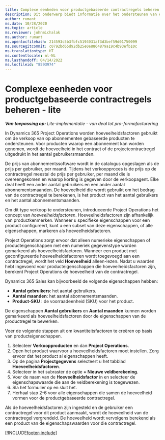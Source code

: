 ```yaml
---
title: Complexe eenheden voor productgebaseerde contractregels beheren - lite
description: Dit onderwerp biedt informatie over het ondersteunen van de verkoop van op abonnementen gebaseerde producten.
author: rumant
ms.date: 10/28/2020
ms.topic: article
ms.reviewer: johnmichalak
ms.author: rumant
ms.openlocfilehash: 214593c5b3fbfc5194031af3d3bef59d01750099
ms.sourcegitcommit: c0792bd65d92db25e0e8864879a19c4b93efb10c
ms.translationtype: HT
ms.contentlocale: nl-NL
ms.lasthandoff: 04/14/2022
ms.locfileid: "8593974"
---
```

# <a name="manage-complex-units-for-product-based-contract-lines---lite"></a>Complexe eenheden voor productgebaseerde contractregels beheren - lite

_**Van toepassing op:** Lite-implementatie - van deal tot pro-formafacturering_

In Dynamics 365 Project Operations worden hoeveelheidsfactoren gebruikt om de verkoop van op abonnementen gebaseerde producten te ondersteunen. Voor producten waarop een abonnement kan worden genomen, wordt de hoeveelheid in het contract of de projectcontractregel uitgedrukt in het aantal gebruikersmaanden.

De prijs van abonnementssoftware wordt in de catalogus opgeslagen als de prijs per gebruiker, per maand. Tijdens het verkoopproces is de prijs op de contractregel meestal de prijs per gebruiker, per maand die is overeengekomen en waarop korting is gegeven door de verkoopagent. Elke deal heeft een ander aantal gebruikers en een ander aantal abonnementsmaanden. De hoeveelheid die wordt gebruikt om het bedrag van de contractregel te berekenen, is het product van het aantal gebruikers en het aantal abonnementsmaanden.

Om dit type verkoop te ondersteunen, introduceerde Project Operations het concept van *hoeveelheidsfactoren*. Hoeveelheidsfactoren zijn afhankelijk van productkenmerken. Wanneer u specifieke eigenschappen voor een product configureert, kunt u een subset van deze eigenschappen, of alle eigenschappen, markeren als hoeveelheidsfactoren.

Project Operations zorgt ervoor dat alleen numerieke eigenschappen of producteigenschappen met een numeriek gegevenstype worden gemarkeerd als hoeveelheidsfactoren. Wanneer een product met geconfigureerde hoeveelheidsfactoren wordt toegevoegd aan een contractregel, wordt het veld **Hoeveelheid** alleen-lezen. Nadat u waarden hebt ingevoerd voor producteigenschappen die hoeveelheidsfactoren zijn, berekent Project Operations de hoeveelheid van de contractregel.

Dynamics 365 Sales kan bijvoorbeeld de volgende eigenschappen hebben:

- **Aantal gebruikers**: het aantal gebruikers.
- **Aantal maanden**: het aantal abonnementsmaanden.
- **Product-SKU** : de voorraadeenheid (SKU) voor het product.

De eigenschappen **Aantal gebruikers** en **Aantal maanden** kunnen worden gemarkeerd als hoeveelheidsfactoren door de eigenschappen van de productregel te bewerken.

Voer de volgende stappen uit om kwantiteitsfactoren te creëren op basis van producteigenschappen.

1. Selecteer **Verkoopproducten** en dan **Project Operations**.
2. Open het product waarvoor u hoeveelheidsfactoren moet instellen. Zorg ervoor dat het product al eigenschappen heeft.
3. Op de pagina **Projectgegevens** selecteert u het tabblad **Hoeveelheidsfactoren**.
4. Selecteer in het subraster de optie **+ Nieuwe veldberekening**.
5. Voer de naam van de **Hoeveelheidsfactor** in en selecteer de eigenschapswaarde die aan de veldberekening is toegewezen.
6. Sla het formulier op en sluit het.
7. Herhaal stap 2-6 voor alle eigenschappen die samen de hoeveelheid vormen voor de productgebaseerde contractregel.

Als de hoeveelheidsfactoren zijn ingesteld en de gebruiker een contractregel voor dit product aanmaakt, wordt de hoeveelheid van de contractregel vergrendeld. De hoeveelheid wordt vervolgens berekend als een product van de eigenschapswaarden voor die contractregel.


[!INCLUDE[footer-include](../../includes/footer-banner.md)]